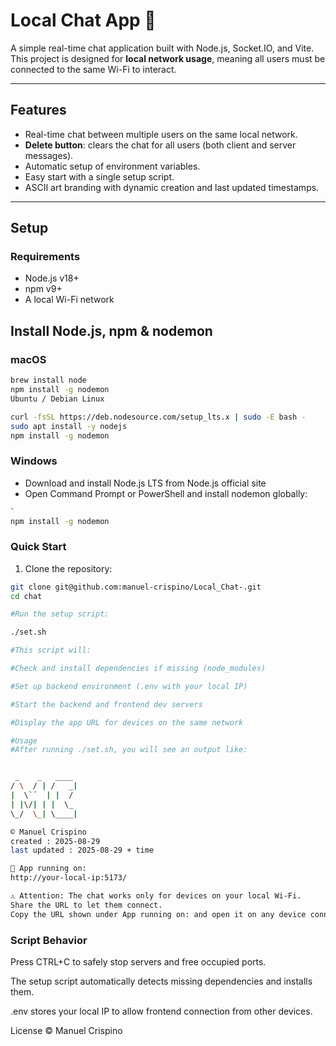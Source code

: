 # Local Chat App 🚀

A simple real-time chat application built with Node.js, Socket.IO, and Vite.  
This project is designed for **local network usage**, meaning all users must be connected to the same Wi-Fi to interact.

---

## Features

- Real-time chat between multiple users on the same local network.
- **Delete button**: clears the chat for all users (both client and server messages). 
- Automatic setup of environment variables.
- Easy start with a single setup script.
- ASCII art branding with dynamic creation and last updated timestamps.

---

## Setup

### Requirements

- Node.js v18+  
- npm v9+  
- A local Wi-Fi network


## Install Node.js, npm & nodemon

### macOS
```bash
brew install node
npm install -g nodemon
Ubuntu / Debian Linux

curl -fsSL https://deb.nodesource.com/setup_lts.x | sudo -E bash -
sudo apt install -y nodejs
npm install -g nodemon

```
### Windows

- Download and install Node.js LTS from Node.js official site
- Open Command Prompt or PowerShell and install nodemon globally:

```bash
`
npm install -g nodemon

```

### Quick Start

1. Clone the repository:

```bash
git clone git@github.com:manuel-crispino/Local_Chat-.git
cd chat

#Run the setup script:

./set.sh

#This script will:

#Check and install dependencies if missing (node_modules)

#Set up backend environment (.env with your local IP)

#Start the backend and frontend dev servers

#Display the app URL for devices on the same network

#Usage
#After running ./set.sh, you will see an output like:


 _    _   ____ 
/ \  / | /   _|
|  \`´  | |  / 
| |\/| | |  \_
\_/  \_| \____|

© Manuel Crispino
created : 2025-08-29
last updated : 2025-08-29 + time

🔗 App running on:
http://your-local-ip:5173/

⚠ Attention: The chat works only for devices on your local Wi-Fi.
Share the URL to let them connect.
Copy the URL shown under App running on: and open it on any device connected to the same Wi-Fi to start chatting.
```
### Script Behavior
Press CTRL+C to safely stop servers and free occupied ports.

The setup script automatically detects missing dependencies and installs them.

.env stores your local IP to allow frontend connection from other devices.

License
© Manuel Crispino